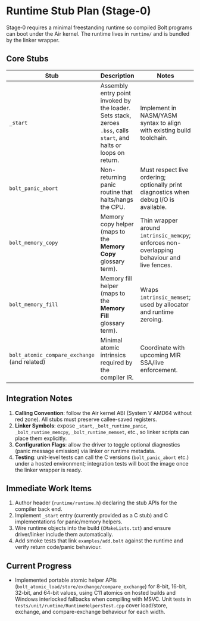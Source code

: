 # Runtime Stub Plan (Stage-0)

Stage‑0 requires a minimal freestanding runtime so compiled Bolt programs can boot under the Air kernel. The runtime lives in `runtime/` and is bundled by the linker wrapper.

## Core Stubs

| Stub | Description | Notes |
|------|-------------|-------|
| `_start` | Assembly entry point invoked by the loader. Sets stack, zeroes `.bss`, calls `start`, and halts or loops on return. | Implement in NASM/YASM syntax to align with existing build toolchain. |
| `bolt_panic_abort` | Non-returning panic routine that halts/hangs the CPU. | Must respect live ordering; optionally print diagnostics when debug I/O is available. |
| `bolt_memory_copy` | Memory copy helper (maps to the **Memory Copy** glossary term). | Thin wrapper around `intrinsic_memcpy`; enforces non-overlapping behaviour and live fences. |
| `bolt_memory_fill` | Memory fill helper (maps to the **Memory Fill** glossary term). | Wraps `intrinsic_memset`; used by allocator and runtime zeroing. |
| `bolt_atomic_compare_exchange` (and related) | Minimal atomic intrinsics required by the compiler IR. | Coordinate with upcoming MIR SSA/live enforcement. |

## Integration Notes

1. **Calling Convention**: follow the Air kernel ABI (System V AMD64 without red zone). All stubs must preserve callee-saved registers.
2. **Linker Symbols**: expose `_start`, `_bolt_runtime_panic`, `_bolt_runtime_memcpy`, `_bolt_runtime_memset`, etc., so linker scripts can place them explicitly.
3. **Configuration Flags**: allow the driver to toggle optional diagnostics (panic message emission) via linker or runtime metadata.
4. **Testing**: unit-level tests can call the C versions (`bolt_panic_abort` etc.) under a hosted environment; integration tests will boot the image once the linker wrapper is ready.

## Immediate Work Items

1. Author header (`runtime/runtime.h`) declaring the stub APIs for the compiler back end.
2. Implement `_start` entry (currently provided as a C stub) and C implementations for panic/memory helpers.
3. Wire runtime objects into the build (`CMakeLists.txt`) and ensure driver/linker include them automatically.
4. Add smoke tests that link `examples/add.bolt` against the runtime and verify return code/panic behaviour.

## Current Progress

- Implemented portable atomic helper APIs (`bolt_atomic_load/store/exchange/compare_exchange`) for 8-bit, 16-bit, 32-bit, and
  64-bit values, using C11 atomics on hosted builds and Windows interlocked fallbacks when compiling with MSVC. Unit tests in
  `tests/unit/runtime/RuntimeHelpersTest.cpp` cover load/store, exchange, and compare-exchange behaviour for each width.


